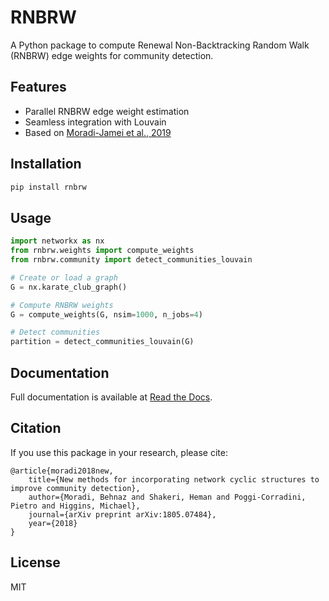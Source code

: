 # RNBRW
A Python package to compute Renewal Non-Backtracking Random Walk (RNBRW) edge weights for community detection.

## Features
- Parallel RNBRW edge weight estimation
- Seamless integration with Louvain
- Based on [Moradi-Jamei et al., 2019](https://arxiv.org/abs/1805.07484)

## Installation
```bash
pip install rnbrw
```

## Usage
```python
import networkx as nx
from rnbrw.weights import compute_weights
from rnbrw.community import detect_communities_louvain

# Create or load a graph
G = nx.karate_club_graph()

# Compute RNBRW weights
G = compute_weights(G, nsim=1000, n_jobs=4)

# Detect communities
partition = detect_communities_louvain(G)
```

## Documentation
Full documentation is available at [Read the Docs](https://rnbrw.readthedocs.io).

## Citation
If you use this package in your research, please cite:
```
@article{moradi2018new,
	title={New methods for incorporating network cyclic structures to improve community detection},
	author={Moradi, Behnaz and Shakeri, Heman and Poggi-Corradini, Pietro and Higgins, Michael},
	journal={arXiv preprint arXiv:1805.07484},
	year={2018}
}
```

## License
MIT
